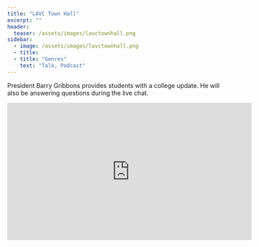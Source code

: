 ```yaml
---
title: "LAVC Town Hall"
excerpt: ""
header:
  teaser: /assets/images/lavctownhall.png
sidebar:
  - image: /assets/images/lavctownhall.png
  - title: 
  - title: "Genres"
    text: "Talk, Podcast"
---
```


President Barry Gribbons provides students with a college update. He will also be answering questions during the live chat.

<iframe width="560" height="315" src="https://www.youtube.com/embed/lFAsp-YUBqs" frameborder="0" allow="accelerometer; autoplay; clipboard-write; encrypted-media; gyroscope; picture-in-picture" allowfullscreen></iframe>
